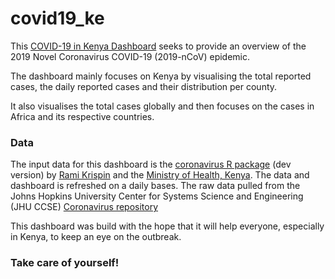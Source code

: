 # covid19_ke

 
 
This [COVID-19 in Kenya Dashboard](https://r-icntay.github.io/covid19_ke/#summary) seeks to provide an overview of the 2019 Novel Coronavirus COVID-19 (2019-nCoV) epidemic.

The dashboard mainly focuses on Kenya by visualising the total reported cases, the daily reported cases and their distribution per county. 

It also visualises the total cases globally and then focuses on the cases in Africa and its respective countries.


### Data

The input data for this dashboard is the [coronavirus R package](https://github.com/RamiKrispin/coronavirus) (dev version) by [Rami Krispin](https://twitter.com/Rami_Krispin) and the [Ministry of Health, Kenya](http://www.health.go.ke/).
The data and dashboard is refreshed on a daily bases.
The raw data pulled from the Johns Hopkins University Center for Systems Science and Engineering (JHU CCSE) [Coronavirus repository](https://github.com/CSSEGISandData/COVID-19)

This dashboard was build with the hope that it will help everyone, especially in Kenya, to keep an eye on the outbreak.

### Take care of yourself!
